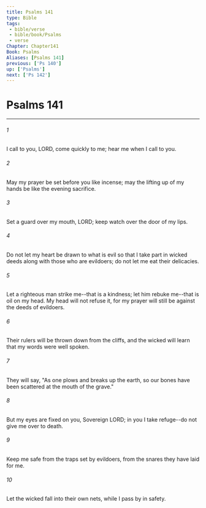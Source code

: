 ```yaml
---
title: Psalms 141
type: Bible
tags:
 - bible/verse
 - bible/book/Psalms
 - verse
Chapter: Chapter141
Book: Psalms
Aliases: [Psalms 141]
previous: ['Ps 140']
up: ['Psalms']
next: ['Ps 142']
---
```

# Psalms 141

***


###### 1 
I call to you, LORD, come quickly to me; hear me when I call to you. 

###### 2 
May my prayer be set before you like incense; may the lifting up of my hands be like the evening sacrifice. 

###### 3 
Set a guard over my mouth, LORD; keep watch over the door of my lips. 

###### 4 
Do not let my heart be drawn to what is evil so that I take part in wicked deeds along with those who are evildoers; do not let me eat their delicacies. 

###### 5 
Let a righteous man strike me--that is a kindness; let him rebuke me--that is oil on my head. My head will not refuse it, for my prayer will still be against the deeds of evildoers. 

###### 6 
Their rulers will be thrown down from the cliffs, and the wicked will learn that my words were well spoken. 

###### 7 
They will say, "As one plows and breaks up the earth, so our bones have been scattered at the mouth of the grave." 

###### 8 
But my eyes are fixed on you, Sovereign LORD; in you I take refuge--do not give me over to death. 

###### 9 
Keep me safe from the traps set by evildoers, from the snares they have laid for me. 

###### 10 
Let the wicked fall into their own nets, while I pass by in safety. 
